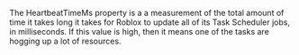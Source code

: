 The HeartbeatTimeMs property is a a measurement of the total amount of
time it takes long it takes for Roblox to update all of its Task Scheduler
jobs, in milliseconds. If this value is high, then it means one of the
tasks are hogging up a lot of resources.